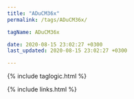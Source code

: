 ```yaml
---
title: "ADuCM36x"
permalink: /tags/ADuCM36x/

tagName: ADuCM36x

date: 2020-08-15 23:02:27 +0300
last_updated: 2020-08-15 23:02:27 +0300

---
```


{% include taglogic.html %}

{% include links.html %}
